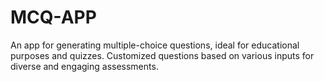 # MCQ-APP
An app for generating multiple-choice questions, ideal for educational purposes and quizzes. Customized questions based on various inputs for diverse and engaging assessments.

